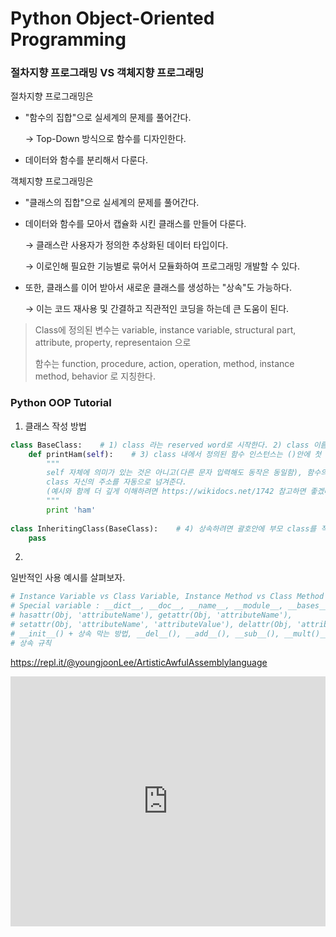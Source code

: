 # Python Object-Oriented Programming

### 절차지향 프로그래밍  VS  객체지향 프로그래밍

절차지향 프로그래밍은

- "함수의 집합"으로 실세계의 문제를 풀어간다.

  → Top-Down 방식으로 함수를 디자인한다.

- 데이터와 함수를 분리해서 다룬다.



객체지향 프로그래밍은

- "클래스의 집합"으로 실세계의 문제를 풀어간다.

- 데이터와 함수를 모아서 캡슐화 시킨 클래스를 만들어 다룬다.

  → 클래스란 사용자가 정의한 추상화된 데이터 타입이다.

  → 이로인해 필요한 기능별로 묶어서 모듈화하여 프로그래밍 개발할 수 있다.

- 또한, 클래스를 이어 받아서 새로운 클래스를 생성하는 "상속"도 가능하다.

  → 이는 코드 재사용 및 간결하고 직관적인 코딩을 하는데 큰 도움이 된다.



> Class에 정의된 변수는 variable, instance variable, structural part, attribute, property, representaion 으로
>
> 함수는 function, procedure, action, operation, method, instance method, behavior 로 지칭한다.





### Python OOP Tutorial

1. 클래스 작성 방법

```python
class BaseClass:	# 1) class 라는 reserved word로 시작한다. 2) class 이름은 PascalCase 로 작성.
    def printHam(self):    # 3) class 내에서 정의된 함수 인스턴스는 ()안에 첫 단어는 self를 적는다.
        """        
        self 자체에 의미가 있는 것은 아니고(다른 문자 입력해도 동작은 동일함), 함수의 첫번째 파라미터로 
        class 자신의 주소를 자동으로 넘겨준다.
        (예시와 함께 더 깊게 이해하려면 https://wikidocs.net/1742 참고하면 좋겠다.)
        """        				 
        print 'ham'
        
class InheritingClass(BaseClass):    # 4) 상속하려면 괄호안에 부모 class를 적어주면 된다.
    pass
```



2. 





일반적인 사용 예시를 살펴보자.

```python
# Instance Variable vs Class Variable, Instance Method vs Class Method
# Special variable : __dict__, __doc__, __name__, __module__, __bases__,
# hasattr(Obj, 'attributeName'), getattr(Obj, 'attributeName'),
# setattr(Obj, 'attributeName', 'attributeValue'), delattr(Obj, 'attributeName')
# __init__() + 상속 막는 방법, __del__(), __add__(), __sub__(), __mult()__, __div__(), __float__(), __str__(), __repr__(), __hash__(), __lt__(), __le__(), __gt__(), __ge__(), __eq__(), __iter__(), __next__()
# 상속 규칙
```



https://repl.it/@youngjoonLee/ArtisticAwfulAssemblylanguage



<iframe height="400px" width="100%" src="https://repl.it/@youngjoonLee/ArtisticAwfulAssemblylanguage?lite=true" scrolling="no" frameborder="no" allowtransparency="true" allowfullscreen="true" sandbox="allow-forms allow-pointer-lock allow-popups allow-same-origin allow-scripts allow-modals"></iframe>














